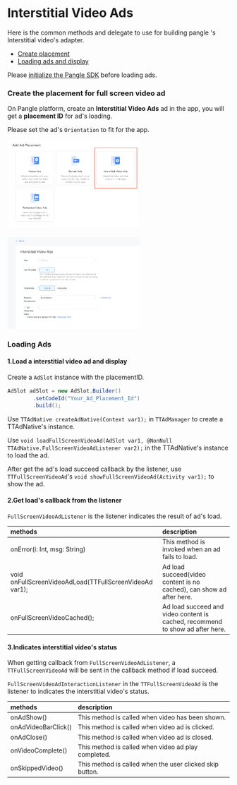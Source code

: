# Interstitial Video Ads

Here is the common methods and delegate to use for building pangle 's Interstitial video's adapter.

  * [Create placement](#start/create_placement)
  * [Loading ads and display](#start/fullscreen_ad_load)


Please [initialize the Pangle SDK](1_prerequisites_initialize) before loading ads.


<a name="start/create_placement"></a>
### Create the placement for full screen video ad
On Pangle platform, create an **Interstitial Video Ads** ad in the app, you will get a **placement ID** for ad's loading.

Please set the ad's `Orientation` to fit for the app.

<img src="pics/fullscreen_add.png" alt="drawing" width="300"/>  <br>

<img src="pics/fullscreen_set.png" alt="drawing" width="300"/>

<a name="start/fullscreen_ad_load"></a>
### Loading Ads


#### 1.Load a interstitial video ad and display

Create a `AdSlot` instance with the placementID.

```java
AdSlot adSlot = new AdSlot.Builder()
        .setCodeId("Your_Ad_Placement_Id")
        .build();
```


Use `TTAdNative createAdNative(Context var1);` in `TTAdManager` to create a TTAdNative's instance.

Use `void loadFullScreenVideoAd(AdSlot var1, @NonNull TTAdNative.FullScreenVideoAdListener var2);` in the TTAdNative's instance to load the ad.

After get the ad's load succeed callback by the listener, use `TTFullScreenVideoAd`'s `void showFullScreenVideoAd(Activity var1);` to show the ad.

#### 2.Get load's callback from the listener

`FullScreenVideoAdListener` is the listener indicates the result of ad's load.

| methods | description |
| :--- | :--- |
| onError(i: Int, msg: String) | This method is invoked when an ad fails to load.  |
| void onFullScreenVideoAdLoad(TTFullScreenVideoAd var1); | Ad load succeed(video content is no cached), can show ad after here. |
| onFullScreenVideoCached(); | Ad load succeed and video content is cached, recommend to show ad after here. |


#### 3.Indicates interstitial video's status

When getting callback from `FullScreenVideoAdListener`, a `TTFullScreenVideoAd` will be sent in the callback method if load succeed.

`FullScreenVideoAdInteractionListener` in the `TTFullScreenVideoAd` is the listener to indicates the interstitial video's status.

| methods | description |
| :--- | :--- |
| onAdShow() |  This method is called when video has been shown. |
| onAdVideoBarClick() | This method is called when video ad is clicked. |
| onAdClose() | This method is called when video ad is closed. |
| onVideoComplete() | This method is called when video ad play completed. |
| onSkippedVideo() | This method is called when the user clicked skip button. |
